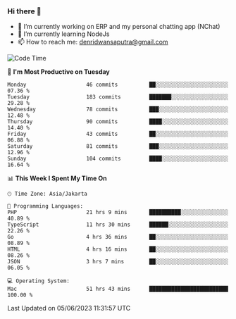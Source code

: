 ### Hi there 👋

- 🔭 I’m currently working on ERP and my personal chatting app (NChat)
- 🌱 I’m currently learning NodeJs
- 📫 How to reach me: denridwansaputra@gmail.com


<!--START_SECTION:waka-->
![Code Time](http://img.shields.io/badge/Code%20Time-3%2C236%20hrs%2047%20mins-blue)

📅 **I'm Most Productive on Tuesday** 

```text
Monday                   46 commits          ██░░░░░░░░░░░░░░░░░░░░░░░   07.36 % 
Tuesday                  183 commits         ███████░░░░░░░░░░░░░░░░░░   29.28 % 
Wednesday                78 commits          ███░░░░░░░░░░░░░░░░░░░░░░   12.48 % 
Thursday                 90 commits          ████░░░░░░░░░░░░░░░░░░░░░   14.40 % 
Friday                   43 commits          ██░░░░░░░░░░░░░░░░░░░░░░░   06.88 % 
Saturday                 81 commits          ███░░░░░░░░░░░░░░░░░░░░░░   12.96 % 
Sunday                   104 commits         ████░░░░░░░░░░░░░░░░░░░░░   16.64 % 
```


📊 **This Week I Spent My Time On** 

```text
🕑︎ Time Zone: Asia/Jakarta

💬 Programming Languages: 
PHP                      21 hrs 9 mins       ██████████░░░░░░░░░░░░░░░   40.89 % 
TypeScript               11 hrs 30 mins      ██████░░░░░░░░░░░░░░░░░░░   22.26 % 
Go                       4 hrs 36 mins       ██░░░░░░░░░░░░░░░░░░░░░░░   08.89 % 
HTML                     4 hrs 16 mins       ██░░░░░░░░░░░░░░░░░░░░░░░   08.26 % 
JSON                     3 hrs 7 mins        ██░░░░░░░░░░░░░░░░░░░░░░░   06.05 % 

💻 Operating System: 
Mac                      51 hrs 43 mins      █████████████████████████   100.00 % 
```


 Last Updated on 05/06/2023 11:31:57 UTC
<!--END_SECTION:waka-->
